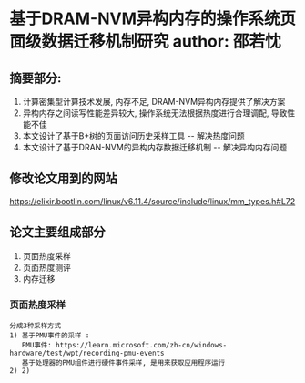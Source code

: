 # 基于DRAM-NVM异构内存的操作系统页面级数据迁移机制研究 author: 邵若忱

## 摘要部分:
1. 计算密集型计算技术发展, 内存不足, DRAM-NVM异构内存提供了解决方案
2. 异构内存之间读写性能差异较大, 操作系统无法根据热度进行合理调配, 导致性能不佳
3. 本文设计了基于B+树的页面访问历史采样工具 -- 解决热度问题
4. 本文设计了基于DRAN-NVM的异构内存数据迁移机制 -- 解决异构内存问题

## 修改论文用到的网站
https://elixir.bootlin.com/linux/v6.11.4/source/include/linux/mm_types.h#L72

## 论文主要组成部分
   1. 页面热度采样
   2. 页面热度测评
   3. 内存迁移

### 页面热度采样
    分成3种采样方式
    1) 基于PMU事件的采样 : 
       PMU事件: https://learn.microsoft.com/zh-cn/windows-hardware/test/wpt/recording-pmu-events
       基于处理器的PMU组件进行硬件事件采样, 是用来获取应用程序运行
    2) 2)  
 
   
   


